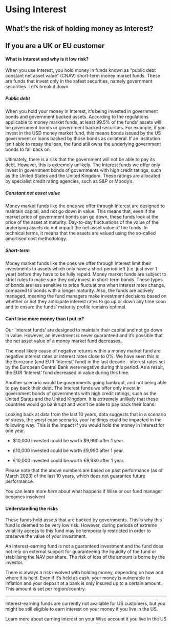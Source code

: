# Using Interest  
## What's the risk of holding money as Interest?  
## **If you are a UK or EU customer**

####  What is Interest and why is it low risk?

When you use Interest, you hold money in funds known as “public debt constant net asset value” (CNAV) short-term money market funds. These are funds that invest only in the safest securities, namely government securities. Let’s break it down. 

##### **_Public debt_**

When you hold your money in Interest, it’s being invested in government bonds and government backed assets. According to the regulations applicable to money market funds, at least 99.5% of the funds’ assets will be government bonds or government backed securities. For example, if you invest in the USD money market fund, this means bonds issued by the US government or loans backed by those bonds as collateral. If an institution isn't able to repay the loan, the fund still owns the underlying government bonds to fall back on. 

Ultimately, there is a risk that the government will not be able to pay its debt. However, this is extremely unlikely. The Interest funds we offer only invest in government bonds of governments with high credit ratings, such as the United States and the United Kingdom. These ratings are allocated by specialist credit rating agencies, such as S&P or Moody’s. 

##### **_Constant net asset value_**

Money market funds like the ones we offer through Interest are designed to maintain capital, and not go down in value. This means that, even if the market price of government bonds can go down, these funds look at the price of the asset at maturity. Day-to-day fluctuations of the value of the underlying assets do not impact the net asset value of the funds. In technical terms, it means that the assets are valued using the so-called amortised cost methodology. 

##### **_Short-term_**

Money market funds like the ones we offer through Interest limit their investments to assets which only have a short period left (i.e. just over 1 year) before they have to be fully repaid. Money market funds are subject to strict rules to make sure they only invest in short-term bonds. These types of bonds are less sensitive to price fluctuations when interest rates change, compared to bonds with a longer maturity. Also, the funds are actively managed, meaning the fund managers make investment decisions based on whether or not they anticipate interest rates to go up or down any time soon and to ensure the funds’ maturity profile remains optimal. 

#### Can I lose more money than I put in? 

Our ‘Interest funds’ are designed to maintain their capital and not go down in value. However, an investment is never guaranteed and it’s possible that the net asset value of a money market fund decreases. 

The most likely cause of negative returns within a money market fund are negative interest rates or interest rates close to 0%. We have seen this in the Eurozone (and EUR ‘Interest’ fund) in the last decade - interest rates set by the European Central Bank were negative during this period. As a result, the EUR ‘Interest’ fund decreased in value during this time. 

Another scenario would be governments going bankrupt, and not being able to pay back their debt. The Interest funds we offer only invest in government bonds of governments with high credit ratings, such as the United States and the United Kingdom. It is extremely unlikely that these countries would go bankrupt and won’t be able to pay back their loans. 

Looking back at data from the last 10 years, data suggests that in a scenario of stress, the worst case scenario, your holdings could be impacted in the following way. This is the impact if you would hold the money in Interest for one year. 

  * $10,000 invested could be worth $9,990 after 1 year. 

  * £10,000 invested could be worth £9,990 after 1 year.

  * €10,000 invested could be worth €9,930 after 1 year.




Please note that the above numbers are based on past performance (as of March 2023) of the last 10 years, which does not guarantee future performance. 

You can learn more _here_ about what happens if Wise or our fund manager becomes insolvent 

#### **Understanding the risks**

These funds hold assets that are backed by governments. This is why this fund is deemed to be very low risk. However, during periods of extreme volatility access to this fund may be temporarily restricted in order to preserve the value of your investment.

An interest-earning fund is not a guaranteed investment and the fund does not rely on external support for guaranteeing the liquidity of the fund or stabilising the NAV per share. The risk of loss of the amount is borne by the investor. 

There is always a risk involved with holding money, depending on how and where it is held. Even if it’s held as cash, your money is vulnerable to inflation and your deposit at a bank is only insured up to a certain amount. This amount is set per region/country.

* * *

Interest-earning funds are currently not available for US customers, but you might be still eligible to earn interest on your money if you live in the US.

Learn more about earning interest on your Wise account it you live in the US